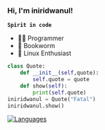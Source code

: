 ### Hi, I'm iniridwanul!
**`Spirit in code`**
- 👨‍💻 Programmer
- 📖 Bookworm
- 🐧 Linux Enthusiast

```python
class Quote:
    def __init__(self,quote):
        self.quote = quote
    def show(self):
        print(self.quote)
iniridwanul = Quote("Fatal")
iniridwanul.show()
```
<a href="https://github.com/iniridwanul"><img src="https://github-readme-stats.anuraghazra1.vercel.app/api/top-langs/?username=iniridwanul&layout=compact&langs_count=100" alt="Languages"/></a>